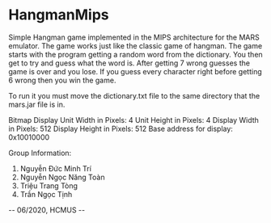 # HangmanMips

Simple Hangman game implemented in the MIPS architecture for the MARS emulator. The game works just like the classic game of hangman. The game starts with the program getting a random word from the dictionary. You then get to try and guess what the word is. After getting 7 wrong guesses the game is over and you lose. If you guess every character right before getting 6 wrong then you win the game.

To run it you must move the dictionary.txt file to the same directory that the mars.jar file is in.

Bitmap Display
Unit Width in Pixels: 4
Unit Height in Pixels: 4
Display Width in Pixels: 512
Display Height in Pixels: 512
Base address for display: 0x10010000

Group Information:
1. Nguyễn Đức Minh Trí
2. Nguyễn Ngọc Năng Toàn
3. Triệu Trang Tòng
4. Trần Ngọc Tịnh

-- 06/2020, HCMUS --
